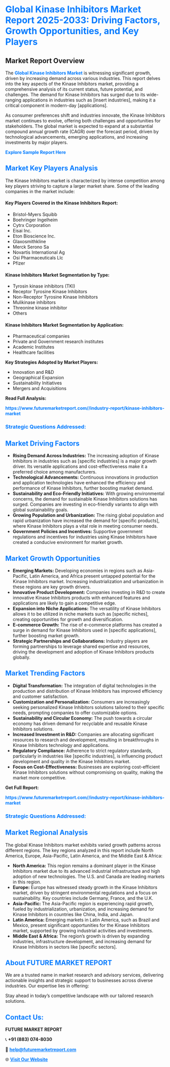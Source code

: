 <h1 style="color: #007BFF;">Global Kinase Inhibitors Market Report 2025-2033: Driving Factors, Growth Opportunities, and Key Players</h1>

<section id="overview">
<h2>Market Report Overview</h2>
<p>The <a href="https://www.futuremarketreport.com//industry-report/kinase-inhibitors-market" style="color: #007BFF; text-decoration: none;"><strong>Global Kinase Inhibitors Market</strong></a> is witnessing significant growth, driven by increasing demand across various industries. This report delves into the key aspects of the Kinase Inhibitors market, providing a comprehensive analysis of its current status, future potential, and challenges. The demand for Kinase Inhibitors has surged due to its wide-ranging applications in industries such as [insert industries], making it a critical component in modern-day [applications].</p>
<p>As consumer preferences shift and industries innovate, the Kinase Inhibitors market continues to evolve, offering both challenges and opportunities for stakeholders. The global market is expected to expand at a substantial compound annual growth rate (CAGR) over the forecast period, driven by technological advancements, emerging applications, and increasing investments by major players.</p>
</section>

<section id="overview">
<p><a href="https://www.futuremarketreport.com//request-sample/reportId=47501" style="color: #007BFF; text-decoration: none;"><strong>Explore Sample Report Here</strong></a></p>
</section>

<section id="key-players">
<h2 style="color: #007BFF;">Market Key Players Analysis</h2>
<p>The Kinase Inhibitors market is characterized by intense competition among key players striving to capture a larger market share. Some of the leading companies in the market include:</p>
<h4>Key Players Covered in the Kinase Inhibitors Report:</h4>
<ul><li>Bristol-Myers Squibb</li><li>Boehringer Ingelheim</li><li>Cytrx Corporation</li><li>Eisai Inc.</li><li>Eton Bioscience Inc.</li><li>Glaxosmithkline</li><li>Merck Serono Sa</li><li>Novartis International Ag</li><li>Osi Pharmaceuticals Llc</li><li>Pfizer</li></ul>
<h4>Kinase Inhibitors Market Segmentation by Type:</h4>
<ul><li>Tyrosin kinase inhibitors (TKI)</li><li>Receptor Tyrosine Kinase Inhibitors</li><li>Non-Receptor Tyrosine Kinase Inhibitors</li><li>Mulikinase inhibitors</li><li>Threonine kinase inhibitor</li><li>Others</li></ul>

<h4>Kinase Inhibitors Market Segmentation by Application:</h4>
<ul><li>Pharmaceutical companies</li><li>Private and Government research institutes</li><li>Academic Institutes</li><li>Healthcare facilities</li></ul>
<p><strong>Key Strategies Adopted by Market Players:</strong></p>
<ul>
<li>Innovation and R&D</li>
<li>Geographical Expansion</li>
<li>Sustainability Initiatives</li>
<li>Mergers and Acquisitions</li>
</ul>
</section>

<section>
<p><strong>Read Full Analysis: </strong></p><a href="https://www.futuremarketreport.com//industry-report/kinase-inhibitors-market" style="color: #007BFF; text-decoration: none;"><strong>https://www.futuremarketreport.com//industry-report/kinase-inhibitors-market</strong></a>
<h3 style="color: #007BFF;">Strategic Questions Addressed:</h3>
</section>

<section id="driving-factors">
<h2 style="color: #007BFF;">Market Driving Factors</h2>
<ul>
<li><strong>Rising Demand Across Industries:</strong> The increasing adoption of Kinase Inhibitors in industries such as [specific industries] is a major growth driver. Its versatile applications and cost-effectiveness make it a preferred choice among manufacturers.</li>
<li><strong>Technological Advancements:</strong> Continuous innovations in production and application technologies have enhanced the efficiency and performance of Kinase Inhibitors, further boosting market demand.</li>
<li><strong>Sustainability and Eco-Friendly Initiatives:</strong> With growing environmental concerns, the demand for sustainable Kinase Inhibitors solutions has surged. Companies are investing in eco-friendly variants to align with global sustainability goals.</li>
<li><strong>Growing Population and Urbanization:</strong> The rising global population and rapid urbanization have increased the demand for [specific products], where Kinase Inhibitors plays a vital role in meeting consumer needs.</li>
<li><strong>Government Policies and Incentives:</strong> Supportive government regulations and incentives for industries using Kinase Inhibitors have created a conducive environment for market growth.</li>
</ul>
</section>

<section id="growth-opportunities">
<h2 style="color: #007BFF;">Market Growth Opportunities</h2>
<ul>
<li><strong>Emerging Markets:</strong> Developing economies in regions such as Asia-Pacific, Latin America, and Africa present untapped potential for the Kinase Inhibitors market. Increasing industrialization and urbanization in these regions are key growth drivers.</li>
<li><strong>Innovative Product Development:</strong> Companies investing in R&D to create innovative Kinase Inhibitors products with enhanced features and applications are likely to gain a competitive edge.</li>
<li><strong>Expansion into Niche Applications:</strong> The versatility of Kinase Inhibitors allows it to be utilized in niche markets such as [specific niches], creating opportunities for growth and diversification.</li>
<li><strong>E-commerce Growth:</strong> The rise of e-commerce platforms has created a surge in demand for Kinase Inhibitors used in [specific applications], further boosting market growth.</li>
<li><strong>Strategic Partnerships and Collaborations:</strong> Industry players are forming partnerships to leverage shared expertise and resources, driving the development and adoption of Kinase Inhibitors products globally.</li>
</ul>
</section>

<section id="trending-factors">
<h2 style="color: #007BFF;">Market Trending Factors</h2>
<ul>
<li><strong>Digital Transformation:</strong> The integration of digital technologies in the production and distribution of Kinase Inhibitors has improved efficiency and customer satisfaction.</li>
<li><strong>Customization and Personalization:</strong> Consumers are increasingly seeking personalized Kinase Inhibitors solutions tailored to their specific needs, prompting companies to offer customizable options.</li>
<li><strong>Sustainability and Circular Economy:</strong> The push towards a circular economy has driven demand for recyclable and reusable Kinase Inhibitors solutions.</li>
<li><strong>Increased Investment in R&D:</strong> Companies are allocating significant resources to research and development, resulting in breakthroughs in Kinase Inhibitors technology and applications.</li>
<li><strong>Regulatory Compliance:</strong> Adherence to strict regulatory standards, particularly in industries like [specific industries], is influencing product development and quality in the Kinase Inhibitors market.</li>
<li><strong>Focus on Cost-Effectiveness:</strong> Businesses are exploring cost-efficient Kinase Inhibitors solutions without compromising on quality, making the market more competitive.</li>
</ul>
</section>

<section>
<p><strong>Get Full Report: </strong></p><a href="https://www.futuremarketreport.com//industry-report/kinase-inhibitors-market" style="color: #007BFF; text-decoration: none;"><strong>https://www.futuremarketreport.com//industry-report/kinase-inhibitors-market</strong></a>
<h3 style="color: #007BFF;">Strategic Questions Addressed:</h3>
</section>


<section id="regional-analysis">
<h2 style="color: #007BFF;">Market Regional Analysis</h2>
<p>The global Kinase Inhibitors market exhibits varied growth patterns across different regions. The key regions analyzed in this report include North America, Europe, Asia-Pacific, Latin America, and the Middle East & Africa:</p>
<ul>
<li><strong>North America:</strong> This region remains a dominant player in the Kinase Inhibitors market due to its advanced industrial infrastructure and high adoption of new technologies. The U.S. and Canada are leading markets in this region.</li>
<li><strong>Europe:</strong> Europe has witnessed steady growth in the Kinase Inhibitors market, driven by stringent environmental regulations and a focus on sustainability. Key countries include Germany, France, and the U.K.</li>
<li><strong>Asia-Pacific:</strong> The Asia-Pacific region is experiencing rapid growth, fueled by industrialization, urbanization, and increasing demand for Kinase Inhibitors in countries like China, India, and Japan.</li>
<li><strong>Latin America:</strong> Emerging markets in Latin America, such as Brazil and Mexico, present significant opportunities for the Kinase Inhibitors market, supported by growing industrial activities and investments.</li>
<li><strong>Middle East & Africa:</strong> The region’s growth is driven by expanding industries, infrastructure development, and increasing demand for Kinase Inhibitors in sectors like [specific sectors].</li>
</ul>
</section>

<footer>
<h2 style="color: #007BFF;">About FUTURE MARKET REPORT</h2>
<p>We are a trusted name in market research and advisory services, delivering actionable insights and strategic support to businesses across diverse industries. Our expertise lies in offering:</p>

<p>Stay ahead in today’s competitive landscape with our tailored research solutions.</p>

<h2 style="color: #007BFF;">Contact Us:</h2>
<p><strong>FUTURE MARKET REPORT</strong></p>
<p>📞 <strong>+91 (883) 074-8030</strong></p>
<p>📧 <strong><a href="mailto:help@futuremarketreport.com" style="color: #007BFF;">help@futuremarketreport.com</a></strong></p>
<p>🌐 <strong><a href="https://www.futuremarketreport.com/" style="color: #007BFF;">Visit Our Website</a></strong></p>
</footer>
